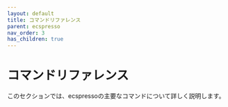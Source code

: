 ```yaml
---
layout: default
title: コマンドリファレンス
parent: ecspresso
nav_order: 3
has_children: true
---
```


# コマンドリファレンス

このセクションでは、ecspressoの主要なコマンドについて詳しく説明します。
